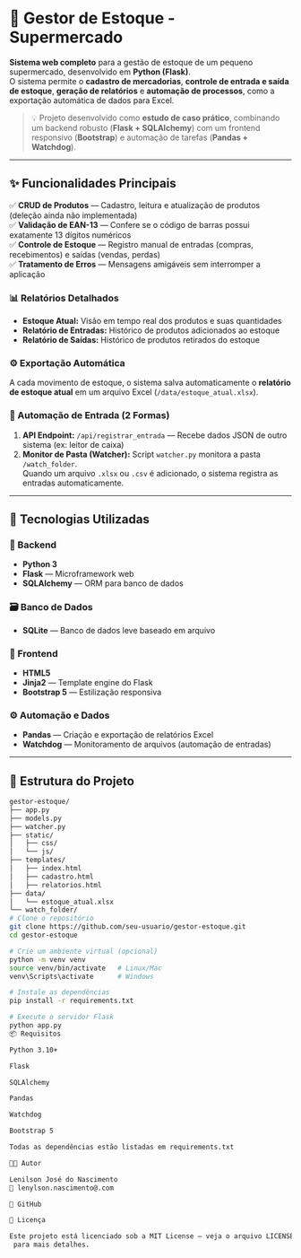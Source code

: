 # 🧮 Gestor de Estoque - Supermercado

**Sistema web completo** para a gestão de estoque de um pequeno supermercado, desenvolvido em **Python (Flask)**.  
O sistema permite o **cadastro de mercadorias**, **controle de entrada e saída de estoque**, **geração de relatórios** e **automação de processos**, como a exportação automática de dados para Excel.

> 💡 Projeto desenvolvido como **estudo de caso prático**, combinando um backend robusto (**Flask + SQLAlchemy**) com um frontend responsivo (**Bootstrap**) e automação de tarefas (**Pandas + Watchdog**).

---

## ✨ Funcionalidades Principais

✅ **CRUD de Produtos** — Cadastro, leitura e atualização de produtos (deleção ainda não implementada)  
✅ **Validação de EAN-13** — Confere se o código de barras possui exatamente 13 dígitos numéricos  
✅ **Controle de Estoque** — Registro manual de entradas (compras, recebimentos) e saídas (vendas, perdas)  
✅ **Tratamento de Erros** — Mensagens amigáveis sem interromper a aplicação  

### 📊 Relatórios Detalhados
- **Estoque Atual:** Visão em tempo real dos produtos e suas quantidades  
- **Relatório de Entradas:** Histórico de produtos adicionados ao estoque  
- **Relatório de Saídas:** Histórico de produtos retirados do estoque  

### ⚙️ Exportação Automática
A cada movimento de estoque, o sistema salva automaticamente o **relatório de estoque atual** em um arquivo Excel (`/data/estoque_atual.xlsx`).

### 🤖 Automação de Entrada (2 Formas)
1. **API Endpoint:** `/api/registrar_entrada` — Recebe dados JSON de outro sistema (ex: leitor de caixa)  
2. **Monitor de Pasta (Watcher):** Script `watcher.py` monitora a pasta `/watch_folder`.  
   Quando um arquivo `.xlsx` ou `.csv` é adicionado, o sistema registra as entradas automaticamente.

---

## 🚀 Tecnologias Utilizadas

### 🧠 Backend
- **Python 3**
- **Flask** — Microframework web
- **SQLAlchemy** — ORM para banco de dados

### 🗃️ Banco de Dados
- **SQLite** — Banco de dados leve baseado em arquivo

### 🎨 Frontend
- **HTML5**
- **Jinja2** — Template engine do Flask
- **Bootstrap 5** — Estilização responsiva

### ⚙️ Automação e Dados
- **Pandas** — Criação e exportação de relatórios Excel
- **Watchdog** — Monitoramento de arquivos (automação de entradas)

---

## 🧩 Estrutura do Projeto

```bash
gestor-estoque/
├── app.py
├── models.py
├── watcher.py
├── static/
│   ├── css/
│   └── js/
├── templates/
│   ├── index.html
│   ├── cadastro.html
│   ├── relatorios.html
├── data/
│   └── estoque_atual.xlsx
└── watch_folder/
# Clone o repositório
git clone https://github.com/seu-usuario/gestor-estoque.git
cd gestor-estoque

# Crie um ambiente virtual (opcional)
python -m venv venv
source venv/bin/activate   # Linux/Mac
venv\Scripts\activate      # Windows

# Instale as dependências
pip install -r requirements.txt

# Execute o servidor Flask
python app.py
📦 Requisitos

Python 3.10+

Flask

SQLAlchemy

Pandas

Watchdog

Bootstrap 5

Todas as dependências estão listadas em requirements.txt

🧑‍💻 Autor

Lenilson José do Nascimento
📧 lenylson.nascimento@.com

💼 GitHub

🏁 Licença

Este projeto está licenciado sob a MIT License — veja o arquivo LICENSE
 para mais detalhes.
